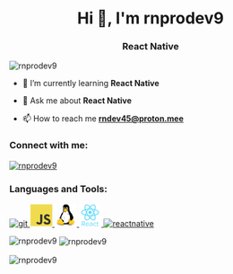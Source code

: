 <h1 align="center">Hi 👋, I'm rnprodev9</h1>
<h3 align="center">React Native</h3>

<p align="left"> <img src="https://komarev.com/ghpvc/?username=rnprodev9&label=Profile%20views&color=0e75b6&style=flat" alt="rnprodev9" /> </p>

- 🌱 I’m currently learning **React Native**

- 💬 Ask me about **React Native**

- 📫 How to reach me **rndev45@proton.mee**

<h3 align="left">Connect with me:</h3>
<p align="left">
<a href="https://dev.to/rnprodev9" target="blank"><img align="center" src="https://raw.githubusercontent.com/rahuldkjain/github-profile-readme-generator/master/src/images/icons/Social/devto.svg" alt="rnprodev9" height="30" width="40" /></a>
</p>

<h3 align="left">Languages and Tools:</h3>
<p align="left"> <a href="https://git-scm.com/" target="_blank" rel="noreferrer"> <img src="https://www.vectorlogo.zone/logos/git-scm/git-scm-icon.svg" alt="git" width="40" height="40"/> </a> <a href="https://developer.mozilla.org/en-US/docs/Web/JavaScript" target="_blank" rel="noreferrer"> <img src="https://raw.githubusercontent.com/devicons/devicon/master/icons/javascript/javascript-original.svg" alt="javascript" width="40" height="40"/> </a> <a href="https://www.linux.org/" target="_blank" rel="noreferrer"> <img src="https://raw.githubusercontent.com/devicons/devicon/master/icons/linux/linux-original.svg" alt="linux" width="40" height="40"/> </a> <a href="https://reactjs.org/" target="_blank" rel="noreferrer"> <img src="https://raw.githubusercontent.com/devicons/devicon/master/icons/react/react-original-wordmark.svg" alt="react" width="40" height="40"/> </a> <a href="https://reactnative.dev/" target="_blank" rel="noreferrer"> <img src="https://reactnative.dev/img/header_logo.svg" alt="reactnative" width="40" height="40"/> </a> </p>

<p><img align="left" src="https://github-readme-stats.vercel.app/api/top-langs?username=rnprodev9&show_icons=true&locale=en&layout=compact" alt="rnprodev9" /></p>

<p>&nbsp;<img align="center" src="https://github-readme-stats.vercel.app/api?username=rnprodev9&show_icons=true&locale=en" alt="rnprodev9" /></p>

<p><img align="center" src="https://github-readme-streak-stats.herokuapp.com/?user=rnprodev9&" alt="rnprodev9" /></p>
